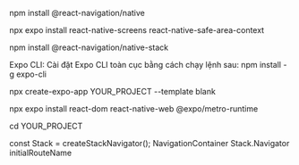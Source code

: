 npm install @react-navigation/native

npx expo install react-native-screens react-native-safe-area-context

npm install @react-navigation/native-stack

Expo CLI: Cài đặt Expo CLI toàn cục bằng cách chạy lệnh sau:
npm install -g expo-cli   

npx create-expo-app YOUR_PROJECT --template blank

npx expo install react-dom react-native-web @expo/metro-runtime

cd YOUR_PROJECT

const Stack = createStackNavigator();
NavigationContainer
Stack.Navigator initialRouteName
